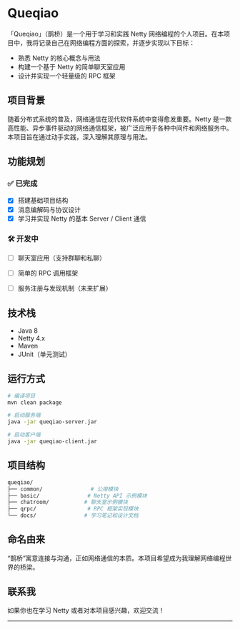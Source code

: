 # Queqiao

「Queqiao」（鹊桥）是一个用于学习和实践 Netty 网络编程的个人项目。在本项目中，我将记录自己在网络编程方面的探索，并逐步实现以下目标：

* 熟悉 Netty 的核心概念与用法
* 构建一个基于 Netty 的简单聊天室应用
* 设计并实现一个轻量级的 RPC 框架

## 项目背景

随着分布式系统的普及，网络通信在现代软件系统中变得愈发重要。Netty 是一款高性能、异步事件驱动的网络通信框架，被广泛应用于各种中间件和网络服务中。本项目旨在通过动手实践，深入理解其原理与用法。

## 功能规划

### ✅ 已完成

* [x] 搭建基础项目结构
* [x] 消息编解码与协议设计
* [x] 学习并实现 Netty 的基本 Server / Client 通信

### 🛠️ 开发中

* [ ] 聊天室应用（支持群聊和私聊）

* [ ] 简单的 RPC 调用框架
* [ ] 服务注册与发现机制（未来扩展）

## 技术栈

* Java 8
* Netty 4.x
* Maven
* JUnit（单元测试）

## 运行方式

```bash
# 编译项目
mvn clean package

# 启动服务端
java -jar queqiao-server.jar

# 启动客户端
java -jar queqiao-client.jar
```

## 项目结构

```bash
queqiao/
├── common/               # 公用模块
├── basic/               # Netty API 示例模块
├── chatroom/           # 聊天室示例模块
├── qrpc/                # RPC 框架实现模块
└── docs/               # 学习笔记和设计文档
```

## 命名由来

“鹊桥”寓意连接与沟通，正如网络通信的本质。本项目希望成为我理解网络编程世界的桥梁。

## 联系我

如果你也在学习 Netty 或者对本项目感兴趣，欢迎交流！

---


